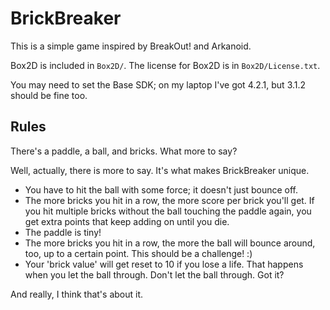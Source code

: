 # BrickBreaker

This is a simple game inspired by BreakOut! and Arkanoid.

Box2D  is  included   in  `Box2D/`.  The  license  for   Box2D  is  in
`Box2D/License.txt`.

You may  need to set the  Base SDK; on  my laptop I've got  4.2.1, but
3.1.2 should be fine too.

## Rules

There's a paddle, a ball, and bricks. What more to say?

Well, actually,  there is  more to say.  It's what  makes BrickBreaker
unique.

- You have to hit the ball with some force; it doesn't just bounce off.
- The more  bricks you hit in a  row, the more score  per brick you'll
  get. If you hit multiple bricks without the ball touching the paddle
  again, you get extra points that keep adding on until you die.
- The paddle is tiny!
- The more  bricks you  hit in a  row, the  more the ball  will bounce
  around, too, up to a certain point. This should be a challenge! :)
- Your 'brick  value' will get  reset to 10  if you lose a  life. That
  happens  when  you  let  the   ball  through.  Don't  let  the  ball
  through. Got it?

And really, I think that's about it.
